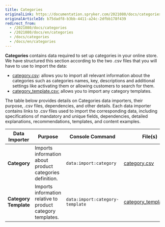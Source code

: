 ```yaml
---
title: Categories
originalLink: https://documentation.spryker.com/2021080/docs/categories
originalArticleId: b75dadf8-b3bb-4411-a24c-2dfbb178f439
redirect_from:
  - /2021080/docs/categories
  - /2021080/docs/en/categories
  - /docs/categories
  - /docs/en/categories
---
```


**Categories** contains data required to set up categories in your online store. We have structured this section according to the two .csv files that you will have to use to import the data:

* [category.csv](/docs/scos/dev/data-import/{{page.version}}/data-import-categories/catalog-setup/categories/file-details-category.csv.html): allows you to import all relevant information about the categories such as categories names, key, descriptions and additional settings like activating them or allowing customers to search for them.
* [category_template.csv:](/docs/scos/dev/data-import/{{page.version}}/data-import-categories/catalog-setup/categories/file-details-category-template.csv.html) allows you to import any category templates.

The table below provides details on Categories data importers, their purpose, .csv files, dependencies, and other details. Each data importer contains links to .csv files used to import the corresponding data, including specifications of mandatory and unique fields, dependencies, detailed explanations, recommendations, templates, and content examples.

| Data Importer | Purpose | Console Command| File(s) | Dependencies |
| --- | --- | --- | --- |--- |
| **Category**   | Imports information about product categories definition. |`data:import:category` | [category.csv](/docs/scos/dev/data-import/{{page.version}}/data-import-categories/catalog-setup/categories/file-details-category.csv.html)| [category_template.csv](/docs/scos/dev/data-import/{{page.version}}/data-import-categories/catalog-setup/categories/file-details-category-template.csv.html)|
| **Category Template**   | Imports information relative to product category templates. |`data:import:category-template` |[category_template.csv](/docs/scos/dev/data-import/{{page.version}}/data-import-categories/catalog-setup/categories/file-details-category-template.csv.html) |None|
